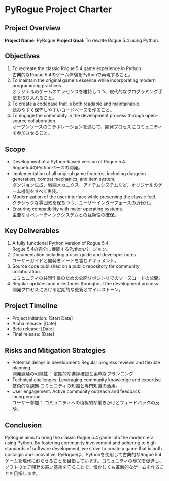 # PyRogue Project Charter

## Project Overview

**Project Name:** PyRogue
**Project Goal:** To rewrite Rogue 5.4 using Python.

## Objectives

1. To recreate the classic Rogue 5.4 game experience in Python.  
   古典的なRogue 5.4のゲーム体験をPythonで再現すること。
2. To maintain the original game's essence while incorporating modern programming practices.  
   オリジナルのゲームのエッセンスを維持しつつ、現代的なプログラミング手法を取り入れること。
3. To create a codebase that is both readable and maintainable.  
   読みやすく保守しやすいコードベースを作ること。
4. To engage the community in the development process through open-source collaboration.  
   オープンソースのコラボレーションを通じて、開発プロセスにコミュニティを参加させること。

## Scope

- Development of a Python-based version of Rogue 5.4.  
  Rogue5.4のPythonベースの開発。
- Implementation of all original game features, including dungeon generation, combat mechanics, and item system.  
  ダンジョン生成、戦闘メカニクス、アイテムシステムなど、オリジナルのゲーム機能をすべて実装。
- Modernization of the user interface while preserving the classic feel.  
  クラシックな雰囲気を保ちつつ、ユーザーインターフェースの近代化。
- Ensuring compatibility with major operating systems.  
  主要なオペレーティングシステムとの互換性の確保。

## Key Deliverables

1. A fully functional Python version of Rogue 5.4.  
   Rogue 5.4の完全に機能するPythonバージョン。
2. Documentation including a user guide and developer notes.  
   ユーザーガイドと開発者ノートを含むドキュメント。
3. Source code published on a public repository for community collaboration.  
   コミュニティの共同作業のための公開リポジトリでのソースコードの公開。
4. Regular updates and milestones throughout the development process.  
   開発プロセスにおける定期的な更新とマイルストーン。

## Project Timeline

- Project initiation: [Start Date]
- Alpha release: [Date]
- Beta release: [Date]
- Final release: [Date]

## Risks and Mitigation Strategies

- Potential delays in development: Regular progress reviews and flexible planning.  
  開発遅延の可能性： 定期的な進捗確認と柔軟なプランニング
- Technical challenges: Leveraging community knowledge and expertise.  
  技術的な課題 コミュニティの知識と専門知識の活用。
- User engagement: Active community outreach and feedback incorporation.  
  ユーザー参加： コミュニティへの積極的な働きかけとフィードバックの反映。

## Conclusion

PyRogue aims to bring the classic Rogue 5.4 game into the modern era using Python. By fostering community involvement and adhering to high standards of software development, we strive to create a game that is both nostalgic and innovative.
PyRogueは、Pythonを使用して古典的なRogue 5.4ゲームを現代に蘇らせることを目指しています。コミュニティの参加を促進し、ソフトウェア開発の高い基準を守ることで、懐かしくも革新的なゲームを作ることを目指します。
